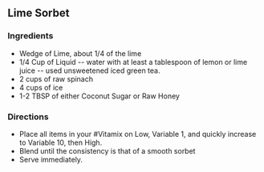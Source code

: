## Lime Sorbet
 

### Ingredients
- Wedge of Lime, about 1/4 of the lime
- 1/4 Cup of Liquid
-- water with at least a tablespoon of lemon or lime juice
-- used unsweetened iced green tea.
- 2 cups of raw spinach
- 4 cups of ice
- 1-2 TBSP of either Coconut Sugar or Raw Honey 

### Directions
- Place all items in your #Vitamix on Low, Variable 1, and quickly increase to Variable 10, then High. 
- Blend until the consistency is that of a smooth sorbet
- Serve immediately.
